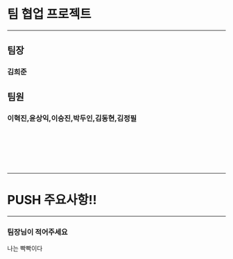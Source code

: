 # 팀 협업 프로젝트

---

## 팀장 
### 김희준
## 팀원 
### 이혁진,윤상익,이승진,박두인,김동현,김정필
<br><br><br><br><br>







---
# **PUSH 주요사항!!**

---

### 팀장님이 적어주세요

나는 빡빡이다
